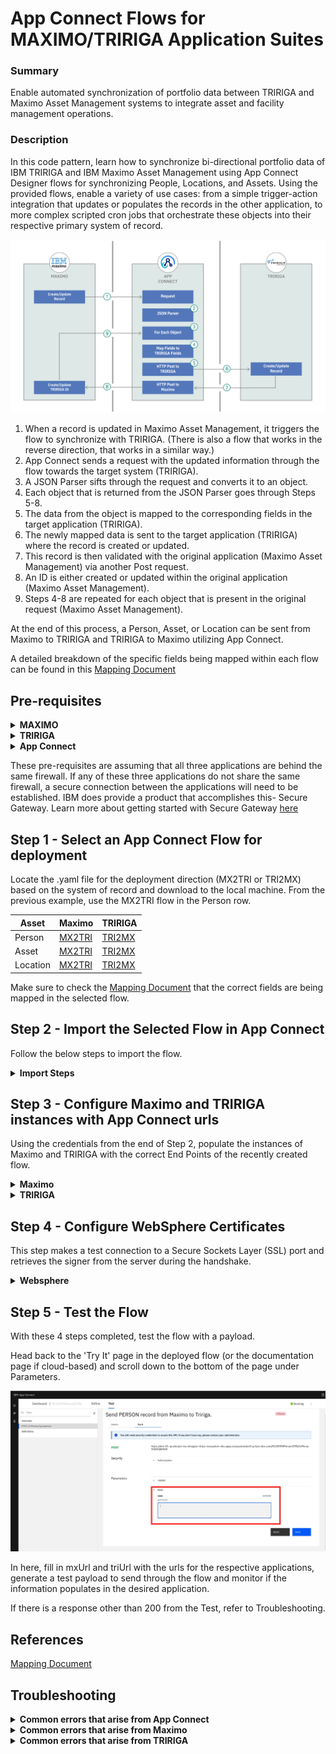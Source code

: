 # App Connect Flows for MAXIMO/TRIRIGA Application Suites

### Summary

Enable automated synchronization of portfolio data between TRIRIGA and Maximo Asset Management systems to integrate asset and facility management operations.

### Description

In this code pattern, learn how to synchronize bi-directional portfolio data of IBM TRIRIGA and IBM Maximo Asset Management using App Connect Designer flows for synchronizing People, Locations, and Assets. Using the provided flows, enable a variety of use cases: from a simple trigger-action integration that updates or populates the records in the other application, to more complex scripted cron jobs that orchestrate these objects into their respective primary system of record.

<img src="/Pics/MX2TRI-Graph.png" >

1. When a record is updated in Maximo Asset Management, it triggers the flow to synchronize with TRIRIGA. (There is also a flow that works in the reverse direction, that works in a similar way.)
2. App Connect sends a request with the updated information through the flow towards the target system (TRIRIGA).
3. A JSON Parser sifts through the request and converts it to an object.
4. Each object that is returned from the JSON Parser goes through Steps 5-8.
5. The data from the object is mapped to the corresponding fields in the target application (TRIRIGA).
6. The newly mapped data is sent to the target application (TRIRIGA) where the record is created or updated.
7. This record is then validated with the original application (Maximo Asset Management) via another Post request.
8. An ID is either created or updated within the original application (Maximo Asset Management).
9. Steps 4-8 are repeated for each object that is present in the original request (Maximo Asset Management).

At the end of this process, a Person, Asset, or Location can be sent from Maximo to TRIRIGA and TRIRIGA to Maximo utilizing App Connect.

A detailed breakdown of the specific fields being mapped within each flow can be found in this [Mapping Document](/docs/TRIRIGA_Maximo_Field_Mapping-Final.xlsx)

## Pre-requisites

 <details><summary><b>MAXIMO</b></summary>
 
### Credentials and access to an instance of Maximo as well as the WebSphere application which hosts Maximo are required. This code pattern has been tested on Maximo 7.6.1.2 as well as MAS 8.6 
 
The following steps and pre-requisites are done against a Maximo demo database. The naming conventions may slightly differ from this, but these are the necessary components. 

Within Maximo, configure your instance to be ready to receive records from TRIRIGA. If these pre-requisites are not completed, the action will not be recorded.

### 1. Create an Organization named TRIRIGA
 
  - Navigate to the 'Organizations' page and click the blue + button on the top row.
  - Fill in the Organization name with TRIRIGA and the description as "TRIRIGA Organization".
  - Fill in the remaining required fields as such
    1. Base Currency 1: USD
    2. Item Set: SET1
    3. Company Set: COMPSET1
    4. Default Item Status: PENDING
    5. Default Stock Category: STK
  - Click Save Organization on the left side of the screen under Common Actions. This will be set to Active later once there is a clearing account.

### 2. Create a Testing clearing account in Chart of Accounts
  
  - Navigate to Financial -> Chart of Accounts and click on the previously created TRIRIGA org in the Organizations table. Currently, there should be no GL Accounts for TRIRIGA present
  - Click 'GL Component Maintenance' on the left side under More Actions and add a New Row with the following values:
    1. GL Component Value: 1001
    2. Description: Testing
    3. Active?: Yes
  - Click OK. Click New Row under GL Accounts for TRIRIGA and click the magnifying glass to search for that GL Component. Select it and it should populate in the GL Account & Description fields. The Active Date field should auto populate to the current date.
 - Now that this account is present, head back to Organizations and update the TRIRIGA organization to show the just created Clearing Account, tick the Active box, and click Save Organization.
 
 
 ### 3. Create a site TRIMAIN and set it to active
 
  - On the Organization page, click on the 'Sites' tab at the top of the page.
  - Click New Row under 'Sites' and enter TRIMAIN for Site and "MAIN Site" for Description. Set the site to Active.
  - Click Save Organization.

### 4. Create the PLUSITRIRIGA External System

  - Navigate to Integration -> External Systems and click on the blue plus button at the top of the page.
  - Under the System name fill in PLUSITRIRIGA and in the Description fill in "To integrate Maximo with TRIRIGA"
  - Enable the System and then fill in the Queues on the right hand side as follows:
    1. Outbound Sequential Queue: jms/maximo/int/queues/sqout
    2. Inbound Sequential Queue: jms/maximo/int/queues/sqin
    3. Inbound Continuous Queue: jms/maximo/int/queues/cqin
  - Save the External System

### 5. Create the Publish Channels for each integration
 
 
 
 <img src="/Pics/Publish-Channel-Config.png">
 

  - Navigate to Integration -> Publish Channels
  - For Asset
    1. Search for 'MXASSETInterface' under the Publish Channel field. Click on the channel and from the left side of the screen select 'Duplicate Publish Channel' 
    2. Rename the channel PLUSIMXASSETInterface
    3. Click on 'Enable Event Listener' on the left side under More Actions
    4. Make sure Publish JSON and Retain MBO's are checked, the Operation should default to Publish and the Adapter should default to MAXIMO.
    5. Click 'Save Publish Channel' on the left under Common Actions
  - For Location
    1. Search for 'MXOPERLOCInterface' under the Publish Channel field. Click on the channel and from the left side of the screen select 'Duplicate Publish Channel' 
    2. Rename the channel PLUSIMXOPERLOCInterface
    3. Click on 'Enable Event Listener' on the left side under More Actions
    4. Make sure Publish JSON and Retain MBO's are checked, the Operation should default to Publish and the Adapter should default to MAXIMO.
    5. Click 'Save Publish Channel' on the left under Common Actions
  - For Person
    1. Search for 'MXPERSONInterface' under the Publish Channel field. Click on the channel and from the left side of the screen select 'Duplicate Publish Channel' 
    2. Rename the channel PLUSIMXPERSONInterface
    3. Click on 'Enable Event Listener' on the left side under More Actions
    4. Make sure Publish JSON and Retain MBO's are checked, the Operation should default to Publish and the Adapter should default to MAXIMO.
    5. Click 'Save Publish Channel' on the left under Common Actions

### 6. Create the Enterprise Services for each integration
 
 
 
 <img src="/Pics/Enterprise-Service-Config.png">
 
  - Navigate to Integration -> Enterprise Services and click on the blue plus button at the top of the page
  - For Asset
    1. Under the System name fill in PLUSIMXASSETInterface and in the Description fill in "ASSETS"
    2. Select 'MXASSET' under Object Structure which will populate the Object Structure Sub-Records table
    3. Click 'Save Enterprise Service' on the left under Common Actions
  - For Location
    1. Under the System name fill in PLUSIMXOPERLOCInterface and in the Description fill in "OPERATION LOCATION"
    2. Select 'MXOPERLOC' under Object Structure which will populate the Object Structure Sub-Records table
    3. Click 'Save Enterprise Service' on the left under Common Actions
  - For Person
    1. Under the System name fill in PLUSIMXPERSONInterface and in the Description fill in "PERSON"
    2. Select 'MXPERSON' under Object Structure which will populate the Object Structure Sub-Records table
    3. Click 'Save Enterprise Service' on the left under Common Actions

### 7. Create the End Points for each integration 
 
 
 <img src="/Pics/End-Point-Config.png">
 
 
  - Navigate to Integration -> End Points and click on the blue plus button at the top of the page
  - For Asset
    1. Under End Point fill in PLUSIASSET and in the Description fill in "AppConnect ASSET outbound to TRIRIGA"
    2. Select 'HTTP' for Handler
    3. Click on 'Save End Point' on the left side under More Actions which will populate the Properties for the End Point
    4. Until the flows have a destination url, we can only fill in certain fields:
       - HEADERS: "Content-Type: application/json"
       - HTTPMETHOD: POST
    5. Save the End Point
 
  - For Location
    1. Under End Point fill in PLUSILOCATION and in the Description fill in "AppConnect LOCATION outbound to TRIRIGA"
    2. Select 'HTTP' for Handler
    3. Click on 'Save End Point' on the left side under More Actions which will populate the Properties for the End Point
    4. Until the flows have a destination url, we can only fill in certain fields:
       - HEADERS: "Content-Type: application/json"
       - HTTPMETHOD: POST
    5. Save the End Point
  - For Person
    1. Under End Point fill in PLUSIPERSON and in the Description fill in "AppConnect PERSON outbound to TRIRIGA"
    2. Select 'HTTP' for Handler
    3. Click on 'Save End Point' on the left side under More Actions which will populate the Properties for the End Point
    4. Until the flows have a destination url, we can only fill in certain fields:
       - HEADERS: "Content-Type: application/json"
       - HTTPMETHOD: POST
    5. Save the End Point


### 8. Link the Publish Channels & Enterprise Services to the PLUSITRIRIGA External System
 
  - On the External Systems page, search and select PLUSITRIRIGA. Switch over to the Publish Channels tab. One at a time, click New Row and select the Publish Channel for the just created integrations. Make sure the Publish Channel name matches the End Point and it is Enabled like the below image:
 
 <img src="/Pics/Link-Publish-Channel.png">
 
 
 Once finished, the linked Publish Channels should look like the table below:
 
  Channel | Description | Adaptor | End Point | User Defined | Enabled
  ---|---|---|---|---|---
  PLUSIMXASSETInterface| ASSETS | MAXIMO | PLUSIASSET | Yes | Yes
  PLUSIMXOPERLOCInterface | OPERATION LOCATION | MAXIMO | PLUSILOCATION | Yes | Yes
  PLUSIMXPERSONInterface | PERSON | MAXIMO | PLUSIPERSON | Yes | Yes
 
  - Save the External System
  - Switch over to the Enterprise Services tab. One at a time, click New Row and select the Enterprise Service for the integrations you just created. It should look similar to the below image:
 
 
 <img src="/Pics/Link-Enterprise-Service.png">
 
 When you have finished, your linked Enterprise Services should look like the table below:
 
  Service | Description | Adaptor | Operation | User Defined | Enabled | Use Continuous Queue?
  ---|---|---|---|---|---|---
  PLUSIMXASSETInterface| ASSETS | MAXIMO | Sync | Yes | Yes | Yes
  PLUSIMXOPERLOCInterface | OPERATION LOCATION | MAXIMO | Sync | Yes | Yes | Yes
  PLUSIMXPERSONInterface | PERSON | MAXIMO | Sync | Yes | Yes | Yes
 
  - Save the External System

### 9a. API Key (Maximo-X)
 
  - First, check to see if the version of Maximo comes with Maximo-X. Navigate to Administration -> Administration and a new tab/window should open with the Maximo-x application. If there is trouble reaching this page or it is not installed, follow 9b in order to create an API key.
  - You should be on a page titled 'Integration'. Click on the tab at the top of the page that says API Keys and click on the button with the blue plus sign that reads 'Add API key'
  -  Select user 'MXINTADM' and click the Add button to generate an API key for this user. Securely store this API key for later use.
 
### 9b. API Key (No Maximo-X)
 
  - Follow the steps in [this documentation](https://www.ibm.com/docs/en/mam/7.6.1.2?topic=components-api-keys) to generate an API key for the user
 
### 10. Integration Controls
 
  - There should be 5 Integration Controls created with the following associations:
 
    Integration Control | MAXIMO Value | External Value | Description | Domain
    ---|---|---|---|---
    PLUSILOCSTATUS | ACTIVE | ACTIVE | Tririga Location Status mapping for inbound flows | LOCASSETSTATUS
    "" | INACTIVE | REVIEW IN PROGRESS | N/A | N/A
    "" | OPERATING | OPERATING | N/A | N/A
    PLUSIORG | TRIMAIN | IBM | Organization mapping for Tririga | N/A
    "" | TRIRIGA | TRIRIGA | N/A | N/A
    PLUSIORGEN | TRIRIGA | EAGLENA | Tririga Organization mapping for Inbound flow | N/A
    "" | TRIRIGA | IBM | N/A | N/A
    "" | TRIRIGA | MAXIMO ORG | N/A | N/A
    "" | TRIRIGA | TEST | N/A | N/A
    "" | TRIRIGA | TRIRIGA | N/A | N/A
    PLUSIPRIORITY | 1 | High | Priority mapping for Tririga | N/A
    "" | 2 | Medium | N/A | N/A
    "" | 3 | Low | N/A | N/A
    PLUSISITEEN | TRIMAIN | BEDFORD | Tririga Location mapping for inbound flows | N/A
    "" | TRIMAIN | SPACE 01 | N/A | N/A
    "" | TRIMAIN | TEST | N/A | N/A
    "" | TRIMAIN | TRIMAIN | N/A | N/A |
    
- Once these Integration Controls are created, associate them in both the created Enterprise Services and Publish Channels by using the following two tables

Enterprise Service | Control
--|-- 
PLUSIMXASSETInterface | PLUSIORGEN
"" | PLUSIPRIORITY
"" | PLUSISITEEN 
PLUSIMXOPERLOCInterface | PLUSILOCSTATUS
 "" | PLUSISITEEN
 "" | PLUSISTATUS
 PLUSIMXPERSONInterface | PLUSIORGEN
 "" | PLUSISITEEN


Publish Channel | Control
--|--
PLUSIMXASSETInterface | PLUSIPRIORITY
PLUSIMXOPERLOCInterface | N/A
PLUSIMXPERSONInterface | PLUSIORG
 
 
  - Return to the PLUSITRIRIGA External System. On the left side of the External Systems page, select Setup Integration Controls under 'More Actions' and make sure that all 5 Integration Controls are showing as present.

  </details>
  
 <details><summary><b>TRIRIGA</b></summary>

### Credentials and access to an instance of TRIRIGA are required. This code pattern has been tested with TRIRIGA version 10.6.1 as well as TAS 11.0

1. Download the latest TRIRIGA APIs OM Package from this [TRIRIGA APIs GitHub Repository](https://github.com/IBM/tririga-api/blob/main/README.md). Navigate to Tools > Object Migration and import the OM Package. 
2. The Date Time Format field in the user profile must be in UTC. Navigate to Portfolio > People > My Profile and select the user profile that will be triggering the action. The Date Time Format should be in UTC as shown below.

<img src= "/Pics/TRI-UTC.png">

 
  </details>

 <details><summary><b>App Connect</b></summary>

### Access to an instance of App Connect with a deployed instance of a Designer is required. This code pattern has been tested with AppConnect version 3.0

Two accounts need to be created from the 'Catalog' tab in order to connect the applications.

Once all of the connectors have loaded, type in 'http' to find the HTTP Application.
 
<img src="/Pics/App-Connect-Catalog.jpeg">

If this is the first account, select 'Connect' to begin setting up the initial HTTP account. If this is not the first account, make sure to take note if there are any other generic account names present because the number of the one created will depend on what has already been created. App Connect creates an account with a generic name in sequential order (Example: if Account 1 and Account 2 are present, the new account will be Account 3).

See the below table for credentials:

Flow | Account Name | Username | Password | API key | API location | API key name
---|---|---|---|---|---|---
Max -> Tri | mxtririga | Your TRIRIGA Username | Your TRIRIGA Password | N/A | N/A | N/A
Tri -> Max | trimaximo | N/A | N/A | Your Maximo apikey | header | apikey 

Once the account is connected, head back to the HTTP Application on the Catalog page and rename the new account according to the Account Name column in the above table.
  

</details>

These pre-requisites are assuming that all three applications are behind the same firewall. If any of these three applications do not share the same firewall, a secure connection between the applications will need to be established. IBM does provide a product that accomplishes this- Secure Gateway. Learn more about getting started with Secure Gateway [here](https://cloud.ibm.com/docs/SecureGateway?topic=SecureGateway-getting-started-with-sg)

## Step 1 - Select an App Connect Flow for deployment

Locate the .yaml file for the deployment direction (MX2TRI or TRI2MX) based on the system of record and download to the local machine. From the previous example, use the MX2TRI flow in the Person row.

Asset | Maximo | TRIRIGA
---|---|---
Person | [MX2TRI](/docs/MAX2Tririga/PLUSIMXPerson2TRI.yaml) | [TRI2MX](/docs/TRI2Maximo/PLUSITRIPerson2MX.yaml)
Asset | [MX2TRI](/docs/MAX2Tririga/PLUSIMXAsset2TRI.yaml) | [TRI2MX](/docs/TRI2Maximo/PLUSITRIAsset2MX.yaml)
Location | [MX2TRI](/docs/MAX2Tririga/PLUSIMXLocation2TRI.yaml) | [TRI2MX](/docs/TRI2Maximo/PLUSITRISpace2MX.yaml)

Make sure to check the [Mapping Document](/docs/TRIRIGA_Maximo_Field_Mapping-Final.xlsx) that the correct fields are being mapped in the selected flow.


## Step 2 - Import the Selected Flow in App Connect

Follow the below steps to import the flow.

<details><summary><b>Import Steps</b></summary>

From the App Connect Dashboard, click 'New' and select 'Import Flow' from the drop down menu.

<img src="/Pics/App-Connect-Dashboard.jpeg"> 

Either drag and drop or select the flow for import. In this example, the MX2TRI Person flow will be used.

<img src="/Pics/Uploaded_Flow.png" width=300>

The flow should now be uploaded onto the App Connect instance. From this screen navigate using the 'Edit flow' button to see the individual nodes of this flow. Be sure to select the HTTP account that was configured for Maximo to TRIRIGA for the connector. 

<img src="/Pics/Completed_Flow.png">

Click 'Done' on the top right of the screen then click on the three dots in the top right corner and select 'Start API'.

<img src="/Pics/Start_API.png" width=250>

Go to the 'Test' tab once it shows that the flow is 'Running' and select the 'POST' option on the left side of the screen.
 
Click on 'Try It' and grab the url and security credentials from this screen for the next step.
 
<img src="/Pics/AppConnect-Config-Full.jpeg" >
 
 
If your instance of AppConnect is through the cloud, your page will look a bit different
 
The interface is mostly the same, but instead of 'Try It' you'll see a tab called 'Manage'
 
<img src="/Pics/AppConnect-Cloud-Manage-Tab.jpeg" >
 
This page contains a few important pieces of information that you'll need to complete the configuration. First, at the top of the page under 'API Info' you'll see a field called 'Route'
 
<img src="/Pics/AppConnect-Cloud-Route.jpeg" >
 
This is the route for your flow, you'll need to piece this together with the correct path of the flow that you're implementing in order to create the proper flow url.
 
At the bottom of the page is a field called 'Sharing outside of Cloud Foundry organization'.
 
<img src="/Pics/AppConnect-Cloud-Sharing.jpeg" >

Here is where you will create your apikey for authentication. The on-prem set up uses basic authentication but the cloud configuration uses an apikey to authorize access. Click on 'Create API key and documentation link' 
  
Provide a name and it will generate an apikey for you to use with this flow along with a documentation link that looks like the 'Test' page from the on-prem configuration.
 
<img src="/Pics/AppConnect-Cloud-Documentation-Link.jpeg" > 
 
The end of the url at the top of the page should have the path that will complete the route url. Copy the end of the url that begins with 'tri' and add it to the piece gathered earlier. The 6 character string that precedes the path on the documentation should match the last 6 characters of the route piece from before.

</details>

## Step 3 - Configure Maximo and TRIRIGA instances with App Connect urls

Using the credentials from the end of Step 2, populate the instances of Maximo and TRIRIGA with the correct End Points of the recently created flow.

<details><summary><b>Maximo</b></summary>

From the main page of Maximo, click the menu icon on the top left and navigate to Integration -> End Points
 
<img src="/Pics/Maximo-EndPoint-Navigation.jpeg" >
 
Fill in the properties with the url, username, and password from Step 2
 
<img src="/Pics/Maximo-EndPoint-Properties.png" >
 
Click the 'Test' button at the bottom right of the screen and send a simple {"hello":"world"}. With the proper configuration, there will be an expected error that ends with 'Bad Request'. If there is a different error than Bad Request in the Response window, refer to the Troubleshooting section to debug.
 
 
If the instance is based in the cloud, there is a slight difference in authorization.
 
Since the authorization is with an api key, remove the basic authorization values (USERNAME & PASSWORD) and in the 'HEADERS' field add the following after Content-Type: 
 
X-IBM-Client-Id: [apikey from Step 2] 
 
Make sure to separate these two values with a comma. It should look something like this:
 
Content-Type: application/json, X-IBM-Client-Id: [apikey]
 
<img src="/Pics/Cloud-End-Point.png" > 
 
</details>
 
 <details><summary><b>TRIRIGA</b></summary>

From the main page of TRIRIGA, click on Tools -> System Setup -> Integration -> Integration Object.
 
Under the 'Name' column, type in 'apic', and select the integration object that pertains to the record that is getting sent. 
 
<img src="/Pics/TRIRIGA-EndPoint.png">
 
Click on the object and fill in the credentials in the pop-up box.
 
</details>

## Step 4 - Configure WebSphere Certificates

This step makes a test connection to a Secure Sockets Layer (SSL) port and retrieves the signer from the server during the handshake.

<details><summary><b>Websphere</b></summary>

Login to the Websphere console that is hosting the Maximo server

<img src="/Pics/Websphere-Home.png">

Click on Security -> SSL certificate & key management. Under 'Related Items' click on 'Key stores and certificates'

<img src="/Pics/Websphere-Keystores.png">

Click on 'CellDefaultTrustStore' and on the next page under 'Additional Properties' click on 'Signer certificates'. 

<img src="/Pics/Websphere-Signercerts.png">

From this page, click on the button that says 'Retrieve from Port' and fill in the required fields using the table below

Field | Value
---|---
Host | The host from the url in Step 2
Port | 443
Alias | appconnect

Once all three have been entered in, click 'Retrieve signer information' and the information from the url will populate on screen. Click save in the box at the top and then repeat the process for 'NodeDefaultTrustStore'
 
 </details>

## Step 5 - Test the Flow

With these 4 steps completed, test the flow with a payload.

Head back to the 'Try It' page in the deployed flow (or the documentation page if cloud-based) and scroll down to the bottom of the page under Parameters.

<img src="/Pics/App-Connect-Test.jpeg" >

In here, fill in mxUrl and triUrl with the urls for the respective applications, generate a test payload to send through the flow and monitor if the information populates in the desired application.

If there is a response other than 200 from the Test, refer to Troubleshooting.

## References
[Mapping Document](/docs/TRIRIGA_Maximo_Field_Mapping-Final.xlsx)

## Troubleshooting

<details><summary><b>Common errors that arise from App Connect</b></summary>

 
 ## Testing the whole flow
 
 - If there is a 404 Not Found error when trying to test the flow, this could mean that the flow is not running. Double check to make sure the flow shows a green dot and says 'Running' after edits have been made.
 
 - If there is a 400 Bad Request error when testing the flow, this could mean the wrong account configurations. Double check to make sure the Accounts from the App Connect pre-requisite section are correct.
 
</details>
<details><summary><b>Common errors that arise from Maximo</b></summary>
 
 ## Testing the End Point
 
 - If an error reads "The response code received from the HTTP request from the endpoint is not successful.", this is related to the configured End Point. Double check and make sure the values in 'End Points' are correct. Make sure there are no accidental spaces at the beginning or end in the event of the values being copy/pasted.
 
 - If an error comes back as a 'PKSync error', this is related to the certificates in WebSphere. Double check and confirm that the certificates from Step 4 are correctly configured. 
 
</details>

<details><summary><b>Common errors that arise from TRIRIGA</b></summary>
 
 - Clear OSLC Cache in TRIRIGA Admin Console in case the integrations do not work in intended manner.
 
</details>

